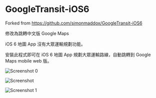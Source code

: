 # GoogleTransit-iOS6

Forked from https://github.com/simonmaddox/GoogleTransit-iOS6

修改為跳轉中文版 Google Maps

iOS 6 地圖 App 沒有大眾運輸規劃功能。

安裝此程式即可在 iOS 6 地圖 App 規劃大眾運輸路線，自動跳轉到 Google Maps mobile web 版。

![Screenshot 0](https://github.com/hSATAC/GoogleTransit-iOS6/blob/master/screenshot0.png?raw=true)

![Screenshot](https://github.com/hSATAC/GoogleTransit-iOS6/blob/master/screenshot.png?raw=true)

![Screenshot 1](https://github.com/hSATAC/GoogleTransit-iOS6/blob/master/screenshot1.png?raw=true)